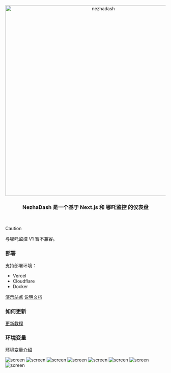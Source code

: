 <div align="center"><img width="600" alt="nezhadash" src="https://github.com/user-attachments/assets/0a5768e1-96f2-4f8a-b77f-01488ed3b237"></div>
<h3 align="center">NezhaDash 是一个基于 Next.js 和 哪吒监控 的仪表盘</h3>
<br>

</div>

> [!CAUTION]
> 与哪吒监控 V1 暂不兼容。

### 部署

支持部署环境：

- Vercel
- Cloudflare
- Docker

[演示站点](https://nezha-cf.buycoffee.top)
[说明文档](https://nezhadash-docs.vercel.app)

### 如何更新

[更新教程](https://buycoffee.top/blog/tech/nezha-upgrade)

### 环境变量

[环境变量介绍](https://nezhadash-docs.vercel.app/environment)

![screen](/.github/1.webp)
![screen](/.github/2.webp)
![screen](/.github/3.webp)
![screen](/.github/4.webp)
![screen](/.github/1-dark.webp)
![screen](/.github/2-dark.webp)
![screen](/.github/3-dark.webp)
![screen](/.github/4-dark.webp)
